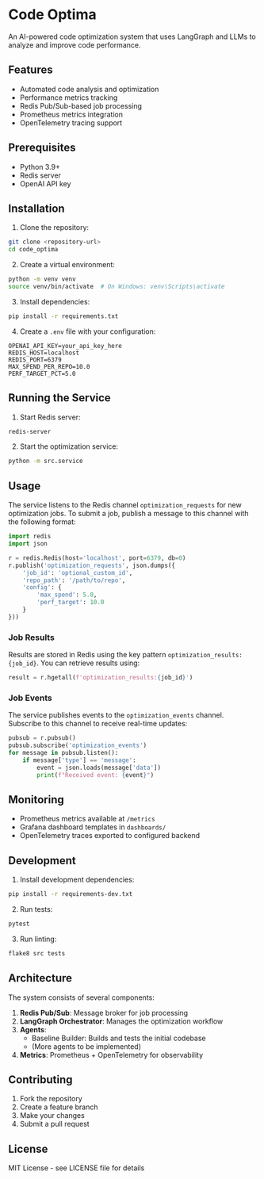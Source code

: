 # Code Optima

An AI-powered code optimization system that uses LangGraph and LLMs to analyze and improve code performance.

## Features

- Automated code analysis and optimization
- Performance metrics tracking
- Redis Pub/Sub-based job processing
- Prometheus metrics integration
- OpenTelemetry tracing support

## Prerequisites

- Python 3.9+
- Redis server
- OpenAI API key

## Installation

1. Clone the repository:
```bash
git clone <repository-url>
cd code_optima
```

2. Create a virtual environment:
```bash
python -m venv venv
source venv/bin/activate  # On Windows: venv\Scripts\activate
```

3. Install dependencies:
```bash
pip install -r requirements.txt
```

4. Create a `.env` file with your configuration:
```env
OPENAI_API_KEY=your_api_key_here
REDIS_HOST=localhost
REDIS_PORT=6379
MAX_SPEND_PER_REPO=10.0
PERF_TARGET_PCT=5.0
```

## Running the Service

1. Start Redis server:
```bash
redis-server
```

2. Start the optimization service:
```bash
python -m src.service
```

## Usage

The service listens to the Redis channel `optimization_requests` for new optimization jobs. To submit a job, publish a message to this channel with the following format:

```python
import redis
import json

r = redis.Redis(host='localhost', port=6379, db=0)
r.publish('optimization_requests', json.dumps({
    'job_id': 'optional_custom_id',
    'repo_path': '/path/to/repo',
    'config': {
        'max_spend': 5.0,
        'perf_target': 10.0
    }
}))
```

### Job Results

Results are stored in Redis using the key pattern `optimization_results:{job_id}`. You can retrieve results using:

```python
result = r.hgetall(f'optimization_results:{job_id}')
```

### Job Events

The service publishes events to the `optimization_events` channel. Subscribe to this channel to receive real-time updates:

```python
pubsub = r.pubsub()
pubsub.subscribe('optimization_events')
for message in pubsub.listen():
    if message['type'] == 'message':
        event = json.loads(message['data'])
        print(f"Received event: {event}")
```

## Monitoring

- Prometheus metrics available at `/metrics`
- Grafana dashboard templates in `dashboards/`
- OpenTelemetry traces exported to configured backend

## Development

1. Install development dependencies:
```bash
pip install -r requirements-dev.txt
```

2. Run tests:
```bash
pytest
```

3. Run linting:
```bash
flake8 src tests
```

## Architecture

The system consists of several components:

1. **Redis Pub/Sub**: Message broker for job processing
2. **LangGraph Orchestrator**: Manages the optimization workflow
3. **Agents**:
   - Baseline Builder: Builds and tests the initial codebase
   - (More agents to be implemented)
4. **Metrics**: Prometheus + OpenTelemetry for observability

## Contributing

1. Fork the repository
2. Create a feature branch
3. Make your changes
4. Submit a pull request

## License

MIT License - see LICENSE file for details 